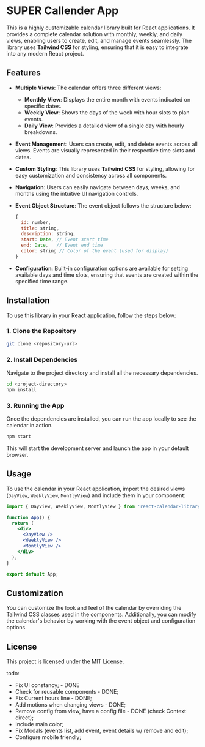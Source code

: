 # SUPER Callender App

This is a highly customizable calendar library built for React applications. It provides a complete calendar solution with monthly, weekly, and daily views, enabling users to create, edit, and manage events seamlessly. The library uses **Tailwind CSS** for styling, ensuring that it is easy to integrate into any modern React project.

## Features

- **Multiple Views**: The calendar offers three different views: 
  - **Monthly View**: Displays the entire month with events indicated on specific dates.
  - **Weekly View**: Shows the days of the week with hour slots to plan events.
  - **Daily View**: Provides a detailed view of a single day with hourly breakdowns.
  
- **Event Management**: Users can create, edit, and delete events across all views. Events are visually represented in their respective time slots and dates.
  
- **Custom Styling**: This library uses **Tailwind CSS** for styling, allowing for easy customization and consistency across all components.

- **Navigation**: Users can easily navigate between days, weeks, and months using the intuitive UI navigation controls.

- **Event Object Structure**: The event object follows the structure below:
  ```javascript
  {
    id: number,
    title: string,
    description: string,
    start: Date, // Event start time
    end: Date,   // Event end time
    color: string // Color of the event (used for display)
  }
  ```

- **Configuration**: Built-in configuration options are available for setting available days and time slots, ensuring that events are created within the specified time range.

## Installation

To use this library in your React application, follow the steps below:

### 1. Clone the Repository

```bash
git clone <repository-url>
```

### 2. Install Dependencies

Navigate to the project directory and install all the necessary dependencies.

```bash
cd <project-directory>
npm install
```

### 3. Running the App

Once the dependencies are installed, you can run the app locally to see the calendar in action.

```bash
npm start
```

This will start the development server and launch the app in your default browser.

## Usage

To use the calendar in your React application, import the desired views (`DayView`, `WeeklyView`, `MontlyView`) and include them in your component:

```jsx
import { DayView, WeeklyView, MontlyView } from 'react-calendar-library';

function App() {
  return (
    <div>
      <DayView />
      <WeeklyView />
      <MontlyView />
    </div>
  );
}

export default App;
```

## Customization

You can customize the look and feel of the calendar by overriding the Tailwind CSS classes used in the components. Additionally, you can modify the calendar's behavior by working with the event object and configuration options.

## License

This project is licensed under the MIT License.


todo:
- Fix UI constancy; - DONE
- Check for reusable components - DONE;
- Fix Current hours line - DONE;
- Add motions when changing views - DONE;
- Remove config from view, have a config file - DONE (check Context direct);
- Include main color;
- Fix Modals (events list, add event, event details w/ remove and edit);
- Configure mobile friendly;

